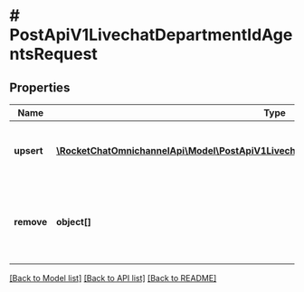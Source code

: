 # # PostApiV1LivechatDepartmentIdAgentsRequest

## Properties

Name | Type | Description | Notes
------------ | ------------- | ------------- | -------------
**upsert** | [**\RocketChatOmnichannelApi\Model\PostApiV1LivechatDepartmentIdAgentsRequestUpsertInner[]**](PostApiV1LivechatDepartmentIdAgentsRequestUpsertInner.md) | The object that contains the agent details. |
**remove** | **object[]** | The object containing the details of the agent that you want to remove. |

[[Back to Model list]](../../README.md#models) [[Back to API list]](../../README.md#endpoints) [[Back to README]](../../README.md)
